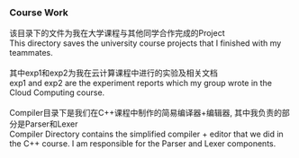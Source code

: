 ### Course Work
该目录下的文件为我在大学课程与其他同学合作完成的Project  
This directory saves the university course projects that I finished with my teammates.   
</br>
其中exp1和exp2为我在云计算课程中进行的实验及相关文档    
exp1 and exp2 are the experiment reports which my group wrote in the Cloud Computing course.  
</br>
Compiler目录下是我们在C++课程中制作的简易编译器+编辑器, 其中我负责的部分是Parser和Lexer  
Compiler Directory contains the simplified compiler + editor that we did in the C++ course. I am responsible for the Parser and Lexer components.  
